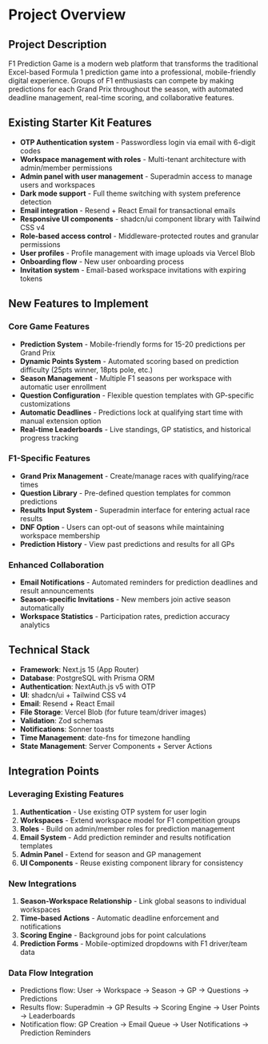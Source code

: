 # Project Overview

## Project Description

F1 Prediction Game is a modern web platform that transforms the traditional Excel-based Formula 1 prediction game into a professional, mobile-friendly digital experience. Groups of F1 enthusiasts can compete by making predictions for each Grand Prix throughout the season, with automated deadline management, real-time scoring, and collaborative features.

## Existing Starter Kit Features

- **OTP Authentication system** - Passwordless login via email with 6-digit codes
- **Workspace management with roles** - Multi-tenant architecture with admin/member permissions
- **Admin panel with user management** - Superadmin access to manage users and workspaces
- **Dark mode support** - Full theme switching with system preference detection
- **Email integration** - Resend + React Email for transactional emails
- **Responsive UI components** - shadcn/ui component library with Tailwind CSS v4
- **Role-based access control** - Middleware-protected routes and granular permissions
- **User profiles** - Profile management with image uploads via Vercel Blob
- **Onboarding flow** - New user onboarding process
- **Invitation system** - Email-based workspace invitations with expiring tokens

## New Features to Implement

### Core Game Features
- **Prediction System** - Mobile-friendly forms for 15-20 predictions per Grand Prix
- **Dynamic Points System** - Automated scoring based on prediction difficulty (25pts winner, 18pts pole, etc.)
- **Season Management** - Multiple F1 seasons per workspace with automatic user enrollment
- **Question Configuration** - Flexible question templates with GP-specific customizations
- **Automatic Deadlines** - Predictions lock at qualifying start time with manual extension option
- **Real-time Leaderboards** - Live standings, GP statistics, and historical progress tracking

### F1-Specific Features
- **Grand Prix Management** - Create/manage races with qualifying/race times
- **Question Library** - Pre-defined question templates for common predictions
- **Results Input System** - Superadmin interface for entering actual race results
- **DNF Option** - Users can opt-out of seasons while maintaining workspace membership
- **Prediction History** - View past predictions and results for all GPs

### Enhanced Collaboration
- **Email Notifications** - Automated reminders for prediction deadlines and result announcements
- **Season-specific Invitations** - New members join active season automatically
- **Workspace Statistics** - Participation rates, prediction accuracy analytics

## Technical Stack

- **Framework**: Next.js 15 (App Router)
- **Database**: PostgreSQL with Prisma ORM
- **Authentication**: NextAuth.js v5 with OTP
- **UI**: shadcn/ui + Tailwind CSS v4
- **Email**: Resend + React Email
- **File Storage**: Vercel Blob (for future team/driver images)
- **Validation**: Zod schemas
- **Notifications**: Sonner toasts
- **Time Management**: date-fns for timezone handling
- **State Management**: Server Components + Server Actions

## Integration Points

### Leveraging Existing Features
1. **Authentication** - Use existing OTP system for user login
2. **Workspaces** - Extend workspace model for F1 competition groups
3. **Roles** - Build on admin/member roles for prediction management
4. **Email System** - Add prediction reminder and results notification templates
5. **Admin Panel** - Extend for season and GP management
6. **UI Components** - Reuse existing component library for consistency

### New Integrations
1. **Season-Workspace Relationship** - Link global seasons to individual workspaces
2. **Time-based Actions** - Automatic deadline enforcement and notifications
3. **Scoring Engine** - Background jobs for point calculations
4. **Prediction Forms** - Mobile-optimized dropdowns with F1 driver/team data

### Data Flow Integration
- Predictions flow: User → Workspace → Season → GP → Questions → Predictions
- Results flow: Superadmin → GP Results → Scoring Engine → User Points → Leaderboards
- Notification flow: GP Creation → Email Queue → User Notifications → Prediction Reminders
